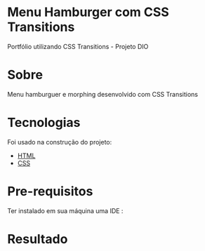 # Menu Hamburger com CSS Transitions

Portfólio utilizando CSS Transitions - Projeto DIO

# Sobre

Menu hamburguer e morphing desenvolvido com CSS Transitions

# Tecnologias

Foi usado na construção do projeto:

- [HTML](https://www.w3schools.com/html/)
- [CSS](https://www.w3schools.com/css/)



# Pre-requisitos

Ter instalado em sua máquina uma IDE :



# Resultado
